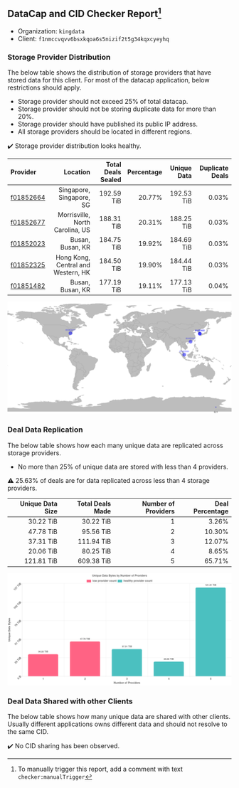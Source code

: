 ## DataCap and CID Checker Report[^1]
 - Organization: `kingdata`
 - Client: `f1nmccvqvv6bsxkqoa6s5nizif2t5g34kqxcyeyhq`
### Storage Provider Distribution
The below table shows the distribution of storage providers that have stored data for this client.
For most of the datacap application, below restrictions should apply.
 - Storage provider should not exceed 25% of total datacap.
 - Storage provider should not be storing duplicate data for more than 20%.
 - Storage provider should have published its public IP address.
 - All storage providers should be located in different regions.

✔️ Storage provider distribution looks healthy.

| Provider                                              |                           Location | Total Deals Sealed | Percentage | Unique Data | Duplicate Deals |
| :---------------------------------------------------- | ---------------------------------: | -----------------: | ---------: | ----------: | --------------: |
| [f01852664](https://filfox.info/en/address/f01852664) |           Singapore, Singapore, SG |         192.59 TiB |     20.77% |  192.53 TiB |           0.03% |
| [f01852677](https://filfox.info/en/address/f01852677) |    Morrisville, North Carolina, US |         188.31 TiB |     20.31% |  188.25 TiB |           0.03% |
| [f01852023](https://filfox.info/en/address/f01852023) |                   Busan, Busan, KR |         184.75 TiB |     19.92% |  184.69 TiB |           0.03% |
| [f01852325](https://filfox.info/en/address/f01852325) | Hong Kong, Central and Western, HK |         184.50 TiB |     19.90% |  184.44 TiB |           0.03% |
| [f01851482](https://filfox.info/en/address/f01851482) |                   Busan, Busan, KR |         177.19 TiB |     19.11% |  177.13 TiB |           0.04% |

![Provider Distribution](https://raw.githubusercontent.com/data-preservation-programs/filplus-checker-assets/main/filecoin-project/filecoin-plus-large-datasets/issues/915/1671007553450.png)
### Deal Data Replication
The below table shows how each many unique data are replicated across storage providers.
- No more than 25% of unique data are stored with less than 4 providers.

⚠️ 25.63% of deals are for data replicated across less than 4 storage providers.

| Unique Data Size | Total Deals Made | Number of Providers | Deal Percentage |
| ---------------: | ---------------: | ------------------: | --------------: |
|        30.22 TiB |        30.22 TiB |                   1 |           3.26% |
|        47.78 TiB |        95.56 TiB |                   2 |          10.30% |
|        37.31 TiB |       111.94 TiB |                   3 |          12.07% |
|        20.06 TiB |        80.25 TiB |                   4 |           8.65% |
|       121.81 TiB |       609.38 TiB |                   5 |          65.71% |

![Replication Distribution](https://raw.githubusercontent.com/data-preservation-programs/filplus-checker-assets/main/filecoin-project/filecoin-plus-large-datasets/issues/915/1671007554049.png)
### Deal Data Shared with other Clients
The below table shows how many unique data are shared with other clients.
Usually different applications owns different data and should not resolve to the same CID.

✔️ No CID sharing has been observed.

[^1]: To manually trigger this report, add a comment with text `checker:manualTrigger`
